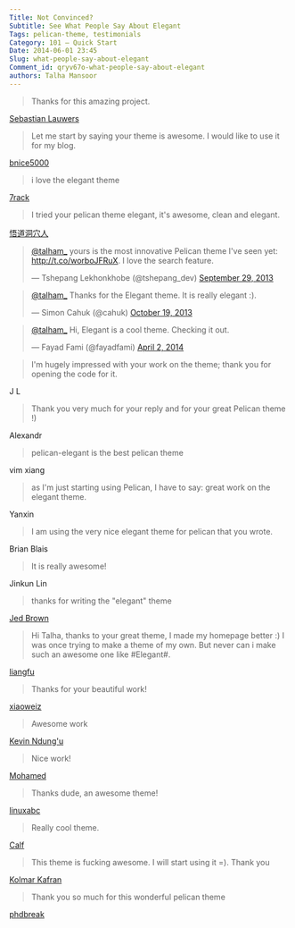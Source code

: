 ```yaml
---
Title: Not Convinced?
Subtitle: See What People Say About Elegant
Tags: pelican-theme, testimonials
Category: 101 — Quick Start
Date: 2014-06-01 23:45
Slug: what-people-say-about-elegant
Comment_id: qryv67o-what-people-say-about-elegant
authors: Talha Mansoor
---
```


> Thanks for this amazing project.

[Sebastian Lauwers](https://github.com/Pelican-Elegant/elegant/issues/111#issuecomment-40943827)

> Let me start by saying your theme is awesome. I would like to use it for my blog.

[bnice5000](https://github.com/Pelican-Elegant/elegant/issues/115#issue-30103539)

> i love the elegant theme

[7rack](https://github.com/Pelican-Elegant/elegant/issues/118#issue-32226954)

> I tried your pelican theme elegant, it's awesome, clean and elegant.

[悟道洞穴人](https://github.com/Pelican-Elegant/elegant/pull/2#issue-19502670)

<blockquote class="twitter-tweet" lang="en"><p><a href="https://twitter.com/talham_">@talham_</a> yours is the most innovative Pelican theme I&#39;ve seen yet: <a href="http://t.co/worboJFRuX">http://t.co/worboJFRuX</a>. I love the search feature.</p>&mdash; Tshepang Lekhonkhobe (@tshepang_dev) <a href="https://twitter.com/tshepang_dev/statuses/384347807387095040">September 29, 2013</a></blockquote>
<script async src="//platform.twitter.com/widgets.js" charset="utf-8"></script>

<blockquote class="twitter-tweet" lang="en"><p><a href="https://twitter.com/talham_">@talham_</a> Thanks for the Elegant theme. It is really elegant :).</p>&mdash; Simon Cahuk (@cahuk) <a href="https://twitter.com/cahuk/statuses/391533360830775296">October 19, 2013</a></blockquote>
<script async src="//platform.twitter.com/widgets.js" charset="utf-8"></script>

<blockquote class="twitter-tweet" lang="en"><p><a href="https://twitter.com/talham_">@talham_</a> Hi, Elegant is a cool theme. Checking it out.</p>&mdash; Fayad Fami (@fayadfami) <a href="https://twitter.com/fayadfami/statuses/451420620241137664">April 2, 2014</a></blockquote>
<script async src="//platform.twitter.com/widgets.js" charset="utf-8"></script>

> I'm hugely impressed with your work on the theme; thank you for opening the
> code for it.

J L

> Thank you very much for your reply and for your great Pelican theme !)

Alexandr

> pelican-elegant is the best pelican theme

vim xiang

> as I'm just starting using Pelican, I have to say: great work on the elegant theme.

Yanxin

> I am using the very nice elegant theme for pelican that you wrote.

Brian Blais

> It is really awesome!

Jinkun Lin

> thanks for writing the "elegant" theme

[Jed Brown](https://plus.google.com/u/0/+JedBrown/)

> Hi Talha, thanks to your great theme, I made my homepage better :) I was once
> trying to make a theme of my own. But never can i make such an awesome one
> like #Elegant#.

[liangfu](http://oncrashreboot.com/elegant-best-pelican-theme-features#comment-1451253675)

> Thanks for your beautiful work!

[xiaoweiz](http://oncrashreboot.com/elegant-best-pelican-theme-features#comment-1429880788)

> Awesome work

[Kevin Ndung'u](http://oncrashreboot.com/elegant-best-pelican-theme-features#comment-1364943390)

> Nice work!

[Mohamed](http://oncrashreboot.com/elegant-best-pelican-theme-features#comment-1340387082)

> Thanks dude, an awesome theme!

[linuxabc](http://oncrashreboot.com/elegant-best-pelican-theme-features#comment-1123824877)

> Really cool theme.

[Calf](http://oncrashreboot.com/elegant-best-pelican-theme-features#comment-1117848663)

> This theme is fucking awesome. I will start using it =). Thank you

[Kolmar Kafran](http://oncrashreboot.com/elegant-best-pelican-theme-features#comment-1116584083)

> Thank you so much for this wonderful pelican theme

[phdbreak](http://oncrashreboot.com/elegant-best-pelican-theme-features#comment-1080851511)
